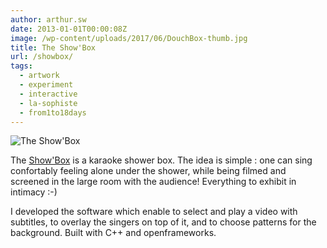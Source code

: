 ```yaml
---
author: arthur.sw
date: 2013-01-01T00:00:08Z
image: /wp-content/uploads/2017/06/DouchBox-thumb.jpg
title: The Show'Box
url: /showbox/
tags:
  - artwork
  - experiment
  - interactive
  - la-sophiste
  - from1to18days
---
```


![The Show'Box](/wp-content/uploads/2017/06/DouchBox.jpg)

The [Show'Box](http://www.lasophiste.com/portfolio/douchbox/) is a karaoke shower box. The idea is simple : one can sing confortably feeling alone under the shower, while being filmed and screened in the large room with the audience! Everything to exhibit in intimacy :-)

I developed the software which enable to select and play a video with subtitles, to overlay the singers on top of it, and to choose patterns for the background. Built with C++ and openframeworks.
